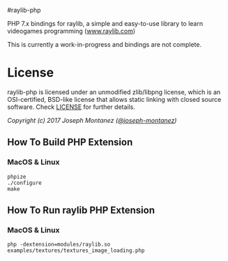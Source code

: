 #raylib-php

PHP 7.x bindings for raylib, a simple and easy-to-use library to learn videogames programming (www.raylib.com)

This is currently a work-in-progress and bindings are not complete.

# License

raylib-php is licensed under an unmodified zlib/libpng license, which is an OSI-certified, 
BSD-like license that allows static linking with closed source software. Check [LICENSE](LICENSE) for further details.
	
*Copyright (c) 2017 Joseph Montanez ([@joseph-montanez](https://twitter.com/shabb_jm))*

## How To Build PHP Extension


### MacOS & Linux

    phpize
    ./configure
    make

## How To Run raylib PHP Extension

### MacOS & Linux

    php -dextension=modules/raylib.so examples/textures/textures_image_loading.php